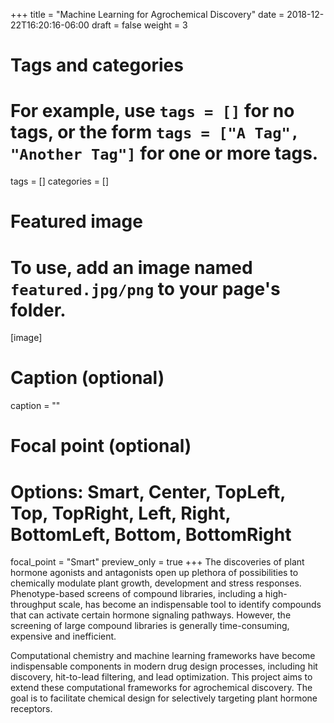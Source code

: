 +++
title = "Machine Learning for Agrochemical Discovery"
date = 2018-12-22T16:20:16-06:00
draft = false
weight = 3

# Tags and categories
# For example, use `tags = []` for no tags, or the form `tags = ["A Tag", "Another Tag"]` for one or more tags.
tags = []
categories = []

# Featured image
# To use, add an image named `featured.jpg/png` to your page's folder. 
[image]
  # Caption (optional)
  caption = ""

  # Focal point (optional)
  # Options: Smart, Center, TopLeft, Top, TopRight, Left, Right, BottomLeft, Bottom, BottomRight
  focal_point = "Smart"
  preview_only = true
+++
The discoveries of plant hormone agonists and antagonists open up plethora of possibilities to chemically modulate plant growth, development and stress responses. Phenotype-based screens of compound libraries, including a high-throughput scale, has become an indispensable tool to identify compounds that can activate certain hormone signaling pathways. However, the screening of large compound libraries is generally time-consuming, expensive and inefficient. 

Computational chemistry and machine learning frameworks have become indispensable components in modern drug design processes, including hit discovery, hit-to-lead filtering, and lead optimization. This project aims to extend these computational frameworks for agrochemical discovery. The goal is to facilitate chemical design for selectively targeting plant hormone receptors. 
